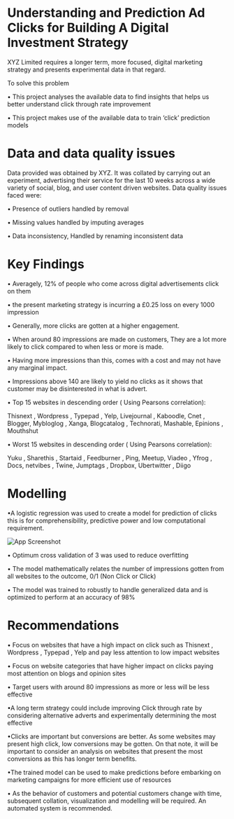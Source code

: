 # Understanding and Prediction Ad Clicks for Building A Digital Investment Strategy

XYZ Limited requires a longer term, more focused, digital marketing strategy and
presents experimental data in that regard.

To solve this problem

• This project analyses the available data to find insights that helps us better understand click through rate
improvement

• This project makes use of the available data to train ‘click’ prediction models


# Data and data quality issues

Data provided was obtained by XYZ. It was collated by carrying out an experiment,
advertising their service for the last 10 weeks across a wide variety of social, blog, and
user content driven websites.
Data quality issues faced were:

• Presence of outliers handled by removal

• Missing values handled by imputing averages

• Data inconsistency, Handled by renaming inconsistent data


# Key Findings

• Averagely, 12% of people who come across digital advertisements click on them

• the present marketing strategy is incurring a £0.25 loss on every 1000 impression

• Generally, more clicks are gotten at a higher engagement.

• When around 80 impressions are made on customers, They are a lot more likely to click compared to when less or more is made.

• Having more impressions than this, comes with a cost and may not have any marginal impact.

• Impressions above 140 are likely to yield no clicks as it shows that customer may be disinterested in what is advert.

• Top 15 websites in descending order ( Using Pearsons correlation):

Thisnext , Wordpress , Typepad , Yelp, Livejournal , Kaboodle, Cnet , Blogger, Mybloglog , Xanga, Blogcatalog ,
Technorati, Mashable, Epinions , Mouthshut

• Worst 15 websites in descending order ( Using Pearsons correlation):

Yuku , Sharethis , Startaid , Feedburner , Ping, Meetup, Viadeo , Yfrog , Docs, netvibes , Twine, Jumptags , Dropbox,
Ubertwitter , Diigo

# Modelling

•A logistic regression was used to create a model for prediction of clicks this is for comprehensibility, predictive power and low computational requirement.

![App Screenshot](https://miro.medium.com/max/720/1*CYAn9ACXrWX3IneHSoMVOQ.gif)

• Optimum cross validation of 3 was used to reduce overfitting

• The model mathematically relates the number of impressions gotten from all websites to the outcome, 0/1 (Non Click or Click)

• The model was trained to robustly to handle generalized data and is optimized to perform at an accuracy of 98%

# Recommendations

• Focus on websites that have a high impact on click such as Thisnext , Wordpress , Typepad , Yelp and pay
less attention to low impact websites

• Focus on website categories that have higher impact on clicks paying most attention on blogs and opinion
sites

• Target users with around 80 impressions as more or less will be less effective

•A long term strategy could include improving Click through rate by considering alternative adverts and
experimentally determining the most effective

•Clicks are important but conversions are better. As some websites may present high click, low conversions
may be gotten. On that note, it will be important to consider an analysis on websites that present the
most conversions as this has longer term benefits.

•The trained model can be used to make predictions before embarking on marketing campaigns for more
efficient use of resources

• As the behavior of customers and potential customers change with time, subsequent collation,
visualization and modelling will be required. An automated system is recommended.
